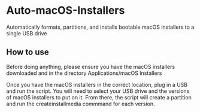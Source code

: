 # Auto-macOS-Installers
Automatically formats, partitions, and installs bootable macOS installers to a single USB drive

## How to use
Before doing anything, please ensure you have the macOS installers downloaded and in the directory Applications/macOS Installers

Once you have the macOS installers in the correct location, plug in a USB and run the script. You will need to select your USB drive and the versions of macOS installers to put on it. From there, the script will create a partition and run the createinstallmedia commmand for each version.
